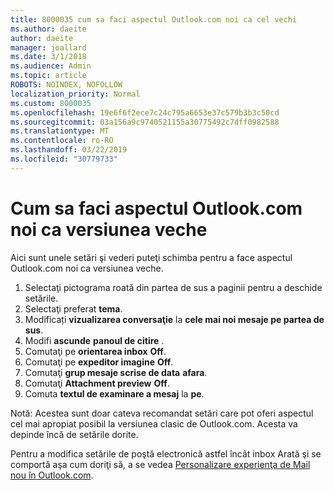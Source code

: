 ```yaml
---
title: 8000035 cum sa faci aspectul Outlook.com noi ca cel vechi
ms.author: daeite
author: daeite
manager: joallard
ms.date: 3/1/2018
ms.audience: Admin
ms.topic: article
ROBOTS: NOINDEX, NOFOLLOW
localization_priority: Normal
ms.custom: 8000035
ms.openlocfilehash: 19e6f6f2ece7c24c795a6653e37c579b3b3c50cd
ms.sourcegitcommit: 03a156a9c9740521155a30775492c7dff0982588
ms.translationtype: MT
ms.contentlocale: ro-RO
ms.lasthandoff: 03/22/2019
ms.locfileid: "30779733"
---
```

# <a name="how-to-make-the-new-outlookcom-look-like-the-old-version"></a>Cum sa faci aspectul Outlook.com noi ca versiunea veche

Aici sunt unele setări şi vederi puteţi schimba pentru a face aspectul Outlook.com noi ca versiunea veche.

1. Selectaţi pictograma roată din partea de sus a paginii pentru a deschide setările.
2. Selectaţi preferat **tema**.
3. Modificați **vizualizarea conversaţie** la **cele mai noi mesaje pe partea de sus**.
4. Modifi **ascunde** **panoul de citire** .
5. Comutaţi pe **orientarea inbox** **Off**.
6. Comutaţi pe **expeditor imagine** **Off**. 
7. Comutaţi **grup mesaje scrise de data** **afara**. 
8. Comutaţi **Attachment preview** **Off**. 
9. Comuta **textul de examinare a mesaj** la **pe**.

Notă: Acestea sunt doar cateva recomandat setări care pot oferi aspectul cel mai apropiat posibil la versiunea clasic de Outlook.com. Acesta va depinde încă de setările dorite.

Pentru a modifica setările de poştă electronică astfel încât inbox Arată şi se comportă aşa cum doriţi să, a se vedea [Personalizare experienţa de Mail nou în Outlook.com](https://support.office.com/article/b41c2ecb-f23c-42b3-b7f8-659646d5e58c).
